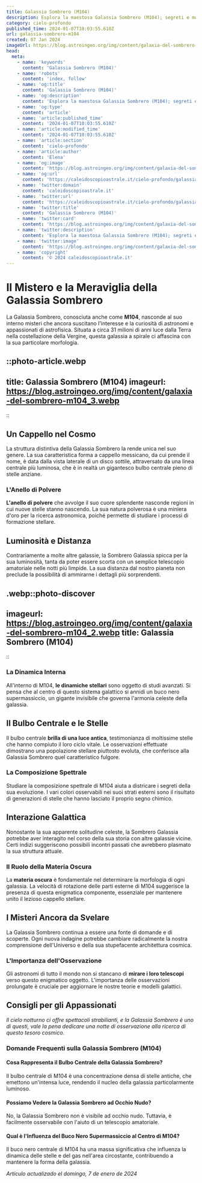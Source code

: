 ```yaml
---
title: Galassia Sombrero (M104)
description: Esplora la maestosa Galassia Sombrero (M104); segreti e meraviglie di un universo nascosto. Scopri di più su questo gioiello celeste.
category: cielo-profondo
published_time: 2024-01-07T10:03:55.610Z
url: galassia-sombrero-m104
created: 07 Jan 2024
imageUrl: https://blog.astroingeo.org/img/content/galaxia-del-sombrero-m104_3.webp
head:
  meta:
    - name: 'keywords'
      content: 'Galassia Sombrero (M104)'
    - name: 'robots'
      content: 'index, follow'
    - name: 'og:title'
      content: 'Galassia Sombrero (M104)'
    - name: 'og:description'
      content: 'Esplora la maestosa Galassia Sombrero (M104); segreti e meraviglie di un universo nascosto. Scopri di più su questo gioiello celeste.'
    - name: 'og:type'
      content: 'article'
    - name: 'article:published_time'
      content: '2024-01-07T10:03:55.610Z'
    - name: 'article:modified_time'
      content: '2024-01-07T10:03:55.610Z'
    - name: 'article:section'
      content: 'cielo-profondo'
    - name: 'article:author'
      content: 'Elena'
    - name: 'og:image'
      content: 'https://blog.astroingeo.org/img/content/galaxia-del-sombrero-m104_3.webp'
    - name: 'og:url'
      content: 'https://caleidoscopioastrale.it/cielo-profondo/galassia-sombrero-m104'
    - name: 'twitter:domain'
      content: 'caleidoscopioastrale.it'
    - name: 'twitter:url'
      content: 'https://caleidoscopioastrale.it/cielo-profondo/galassia-sombrero-m104'
    - name: 'twitter:title'
      content: 'Galassia Sombrero (M104)'
    - name: 'twitter:card'
      content: 'https://blog.astroingeo.org/img/content/galaxia-del-sombrero-m104_3.webp'
    - name: 'twitter:description'
      content: 'Esplora la maestosa Galassia Sombrero (M104); segreti e meraviglie di un universo nascosto. Scopri di più su questo gioiello celeste.'
    - name: 'twitter:image'
      content: 'https://blog.astroingeo.org/img/content/galaxia-del-sombrero-m104_3.webp'
    - name: 'copyright'
      content: '© 2024 caleidoscopioastrale.it'
---
```

# Il Mistero e la Meraviglia della Galassia Sombrero

La Galassia Sombrero, conosciuta anche come **M104**, nasconde al suo interno misteri che ancora suscitano l'interesse e la curiosità di astronomi e appassionati di astrofisica. Situata a circa 31 milioni di anni luce dalla Terra nella costellazione della Vergine, questa galassia a spirale ci affascina con la sua particolare morfologia.

::photo-article.webp
---
title: Galassia Sombrero (M104)
imageurl: https://blog.astroingeo.org/img/content/galaxia-del-sombrero-m104_3.webp
---
::

## Un Cappello nel Cosmo
La struttura distintiva della Galassia Sombrero la rende unica nel suo genere. La sua caratteristica forma a cappello messicano, da cui prende il nome, è data dalla vista laterale di un disco sottile, attraversato da una linea centrale più luminosa, che è in realtà un gigantesco bulbo centrale pieno di stelle anziane.

### L'Anello di Polvere
**L'anello di polvere** che avvolge il suo cuore splendente nasconde regioni in cui nuove stelle stanno nascendo. La sua natura polverosa è una miniera d'oro per la ricerca astronomica, poiché permette di studiare i processi di formazione stellare.

## Luminosità e Distanza
Contrariamente a molte altre galassie, la Sombrero Galassia spicca per la sua luminosità, tanta da poter essere scorta con un semplice telescopio amatoriale nelle notti più limpide. La sua distanza dal nostro pianeta non preclude la possibilità di ammirarne i dettagli più sorprendenti.

.webp::photo-discover
---
imageurl: https://blog.astroingeo.org/img/content/galaxia-del-sombrero-m104_2.webp
title: Galassia Sombrero (M104)
---
::

### La Dinamica Interna
All'interno di M104, **le dinamiche stellari** sono oggetto di studi avanzati. Si pensa che al centro di questo sistema galattico si annidi un buco nero supermassiccio, un gigante invisibile che governa l'armonia celeste della galassia.

## Il Bulbo Centrale e le Stelle
Il bulbo centrale **brilla di una luce antica**, testimonianza di moltissime stelle che hanno compiuto il loro ciclo vitale. Le osservazioni effettuate dimostrano una popolazione stellare piuttosto evoluta, che conferisce alla Galassia Sombrero quel caratteristico fulgore.

### La Composizione Spettrale
Studiare la composizione spettrale di M104 aiuta a districare i segreti della sua evoluzione. I vari colori osservabili nei suoi strati esterni sono il risultato di generazioni di stelle che hanno lasciato il proprio segno chimico.

## Interazione Galattica
Nonostante la sua apparente solitudine celeste, la Sombrero Galassia potrebbe aver interagito nel corso della sua storia con altre galassie vicine. Certi indizi suggeriscono possibili incontri passati che avrebbero plasmato la sua struttura attuale.

### Il Ruolo della Materia Oscura
La **materia oscura** è fondamentale nel determinare la morfologia di ogni galassia. La velocità di rotazione delle parti esterne di M104 suggerisce la presenza di questa enigmatica componente, essenziale per mantenere unito il lezioso cappello stellare.

## I Misteri Ancora da Svelare
La Galassia Sombrero continua a essere una fonte di domande e di scoperte. Ogni nuova indagine potrebbe cambiare radicalmente la nostra comprensione dell'Universo e della sua stupefacente architettura cosmica.

### L'Importanza dell'Osservazione
Gli astronomi di tutto il mondo non si stancano di **mirare i loro telescopi** verso questo enigmatico oggetto. L'importanza delle osservazioni prolungate è cruciale per aggiornare le nostre teorie e modelli galattici.

## Consigli per gli Appassionati
*Il cielo notturno ci offre spettacoli strabilianti, e la Galassia Sombrero è uno di questi, vale la pena dedicare una notte di osservazione alla ricerca di questo tesoro cosmico.*

### Domande Frequenti sulla Galassia Sombrero (M104)

#### Cosa Rappresenta il Bulbo Centrale della Galassia Sombrero?
Il bulbo centrale di M104 è una concentrazione densa di stelle antiche, che emettono un'intensa luce, rendendo il nucleo della galassia particolarmente luminoso.

#### Possiamo Vedere la Galassia Sombrero ad Occhio Nudo?
No, la Galassia Sombrero non è visibile ad occhio nudo. Tuttavia, è facilmente osservabile con l'aiuto di un telescopio amatoriale.

#### Qual è l'Influenza del Buco Nero Supermassiccio al Centro di M104?
Il buco nero centrale di M104 ha una massa significativa che influenza la dinamica delle stelle e del gas nell'area circostante, contribuendo a mantenere la forma della galassia.

_Artículo actualizado el domingo, 7 de enero de 2024_